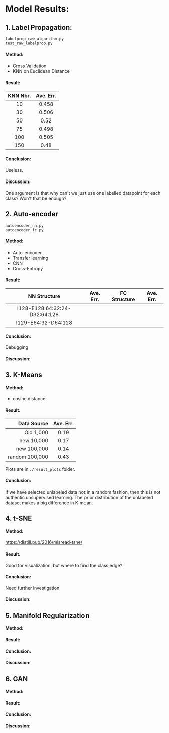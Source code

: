 # Model Results:
## 1. Label Propagation:
`labelprop_raw_algorithm.py`  
`test_raw_labelprop.py`
#### Method:
- Cross Validation
- KNN on Euclidean Distance
#### Result:
|KNN Nbr.    |  Ave. Err. | 
|:----------:|:----------:| 
|10          |   0.458    |
|30          |   0.506    |
|50          |   0.52     |
|75          |   0.498    |
|100         |   0.505    |
|150         |   0.48     |
#### Conclusion:
Useless.
#### Discussion:
One argument is that why can't we just use one labelled datapoint for each class? Won't that be enough?

## 2. Auto-encoder
`autoencoder_nn.py`  
`autoencoder_fc.py`
#### Method:
- Auto-encoder
- Transfer learning
- CNN
- Cross-Entropy
#### Result:
|NN Structure                   |  Ave. Err. |FC Structure|  Ave. Err. | 
|:-----------------------------:|:----------:|:----------:|:----------:| 
|I128-E128:64:32:24-D32:64:128  |            |            |            |
|I129-E64:32-D64:128            |            |            |            |
#### Conclusion:
Debugging
#### Discussion:

## 3. K-Means
#### Method:
- cosine distance
#### Result:
|Data Source                |  Ave. Err. | 
|--------------------------:|:----------:| 
|Old 1,000                  |    0.19    |
|new 10,000                 |    0.17    |
|new 100,000                |    0.14    |
|random 100,000             |    0.43    |
Plots are in `./result_plots` folder.
#### Conclusion:
If we have selected unlabeled data not in a random fashion, then this is not authentic unsupervised learning. 
The prior distribution of the unlabeled dataset makes a big difference in K-mean.

## 4. t-SNE
#### Method:
https://distill.pub/2016/misread-tsne/
#### Result:
Good for visualization, but where to find the class edge?
#### Conclusion:
Need further investigation
#### Discussion:

## 5. Manifold Regularization
#### Method:
#### Result:
#### Conclusion:
#### Discussion:

## 6. GAN
#### Method:
#### Result:
#### Conclusion:
#### Discussion:

